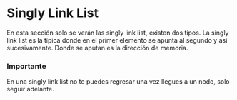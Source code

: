# Singly Link List

En esta sección solo se verán las singly link list, existen dos tipos.
La singly link list es la típica donde en el primer elemento se apunta al segundo 
y así sucesivamente. Donde se aputan es la dirección de memoria.

### Importante

En una singly link list no te puedes regresar una vez llegues a un nodo, solo
seguir adelante.